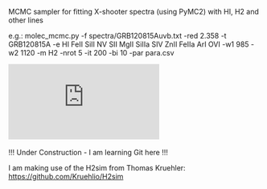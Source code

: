 MCMC sampler for fitting X-shooter spectra (using PyMC2) with HI, H2 and
other lines

e.g.:
molec_mcmc.py -f spectra/GRB120815Auvb.txt -red 2.358 -t GRB120815A
-e HI FeII SiII NV SII MgII SiIIa SIV ZnII FeIIa ArI OVI
-w1 985 -w2 1120 -m H2 -nrot 5 -it 200 -bi 10 -par para.csv


![alt text](https://github.com/Jan91/molec/blob/master/plots/GRB120815A_H2_fit_spec.pdf)

!!! Under Construction - I am learning Git here !!!

I am making use of the H2sim from Thomas Kruehler: https://github.com/Kruehlio/H2sim

